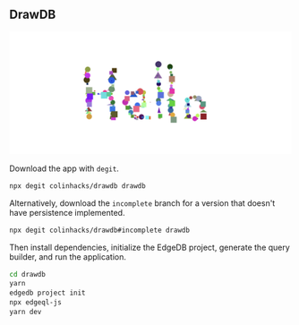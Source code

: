 ## DrawDB

![hello](public/hello.png)

Download the app with `degit`.

```bash
npx degit colinhacks/drawdb drawdb
```

Alternatively, download the `incomplete` branch for a version that doesn't have persistence implemented.

```bash
npx degit colinhacks/drawdb#incomplete drawdb
```

Then install dependencies, initialize the EdgeDB project, generate the query builder, and run the application.

```bash
cd drawdb
yarn
edgedb project init
npx edgeql-js
yarn dev
```
